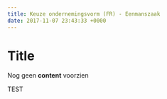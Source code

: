 ```yaml
---
title: Keuze ondernemingsvorm (FR) - Eenmanszaak
date: 2017-11-07 23:43:33 +0000
---
```

# Title

Nog geen **content** voorzien

TEST